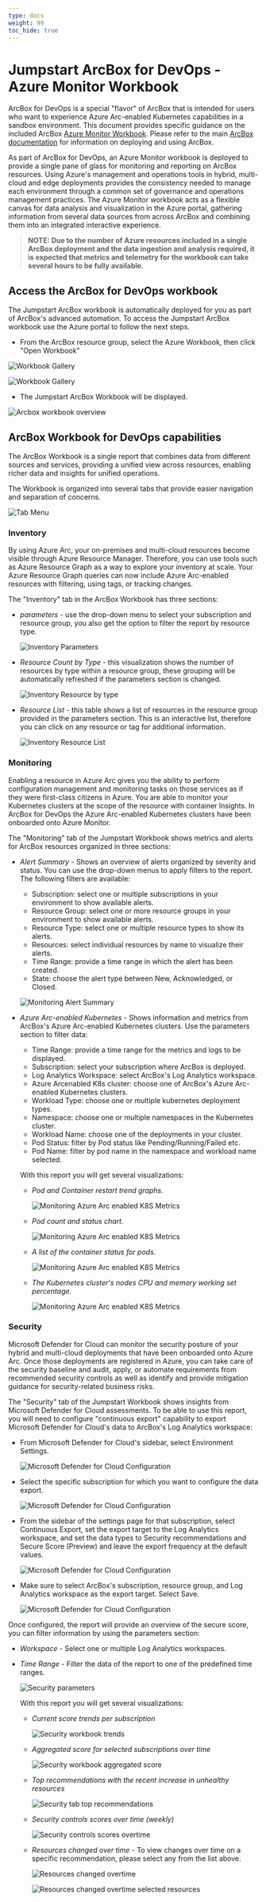 ```yaml
---
type: docs
weight: 99
toc_hide: true
---
```


# Jumpstart ArcBox for DevOps - Azure Monitor Workbook

ArcBox for DevOps is a special "flavor" of ArcBox that is intended for users who want to experience Azure Arc-enabled Kubernetes capabilities in a sandbox environment. This document provides specific guidance on the included ArcBox [Azure Monitor Workbook](https://docs.microsoft.com/en-us/azure/azure-monitor/visualize/workbooks-overview). Please refer to the main [ArcBox documentation](https://azurearcjumpstart.io/azure_jumpstart_arcbox/) for information on deploying and using ArcBox.

As part of ArcBox for DevOps, an Azure Monitor workbook is deployed to provide a single pane of glass for monitoring and reporting on ArcBox resources. Using Azure's management and operations tools in hybrid, multi-cloud and edge deployments provides the consistency needed to manage each environment through a common set of governance and operations management practices. The Azure Monitor workbook acts as a flexible canvas for data analysis and visualization in the Azure portal, gathering information from several data sources from across ArcBox and combining them into an integrated interactive experience.

   > **NOTE: Due to the number of Azure resources included in a single ArcBox deployment and the data ingestion and analysis required, it is expected that metrics and telemetry for the workbook can take several hours to be fully available.**

## Access the ArcBox for DevOps workbook

The Jumpstart ArcBox workbook is automatically deployed for you as part of ArcBox's advanced automation. To access the Jumpstart ArcBox workbook use the Azure portal to follow the next steps.

- From the ArcBox resource group, select the Azure Workbook, then click "Open Workbook"

![Workbook Gallery](./azure_workbook.png)

![Workbook Gallery](./open_workbook.png)

- The Jumpstart ArcBox Workbook will be displayed.

![Arcbox workbook overview](./workbook_overview.png)

## ArcBox Workbook for DevOps capabilities

The ArcBox Workbook is a single report that combines data from different sources and services, providing a unified view across resources, enabling richer data and insights for unified operations.

The Workbook is organized into several tabs that provide easier navigation and separation of concerns.

![Tab Menu](./tab_menu.png)

### Inventory

By using Azure Arc, your on-premises and multi-cloud resources become visible through Azure Resource Manager. Therefore, you can use tools such as Azure Resource Graph as a way to explore your inventory at scale. Your Azure Resource Graph queries can now include Azure Arc-enabled resources with filtering, using tags, or tracking changes.

The "Inventory" tab in the ArcBox Workbook has three sections:

- _parameters_ - use the drop-down menu to select your subscription and resource group, you also get the option to filter the report by resource type.

   ![Inventory Parameters](./inventory_parameters.png)

- _Resource Count by Type_ - this visualization shows the number of resources by type within a resource group, these grouping will be automatically refreshed if the parameters section is changed.

   ![Inventory Resource by type](./inventory_count_by_type.png)

- _Resource List_ - this table shows a list of resources in the resource group provided in the parameters section. This is an interactive list, therefore you can click on any resource or tag for additional information.

   ![Inventory Resource List](./inventory_resource_list.png)

### Monitoring

Enabling a resource in Azure Arc gives you the ability to perform configuration management and monitoring tasks on those services as if they were first-class citizens in Azure. You are able to monitor your Kubernetes clusters at the scope of the resource with container Insights. In ArcBox for DevOps the Azure Arc-enabled Kubernetes clusters have been onboarded onto Azure Monitor.

The "Monitoring" tab of the Jumpstart Workbook shows metrics and alerts for ArcBox resources organized in three sections:

- _Alert Summary_ - Shows an overview of alerts organized by severity and status. You can use the drop-down menus to apply filters to the report. The following filters are available:
  - Subscription: select one or multiple subscriptions in your environment to show available alerts.
  - Resource Group: select one or more resource groups in your environment to show available alerts.
  - Resource Type: select one or multiple resource types to show its alerts.
  - Resources: select individual resources by name to visualize their alerts.
  - Time Range: provide a time range in which the alert has been created.
  - State: choose the alert type between New, Acknowledged, or Closed.

   ![Monitoring Alert Summary](./monitoring_alert_summary.png)

- _Azure Arc-enabled Kubernetes_ - Shows information and metrics from ArcBox's Azure Arc-enabled Kubernetes clusters. Use the parameters section to filter data:
  - Time Range: provide a time range for the metrics and logs to be displayed.
  - Subscription: select your subscription where ArcBox is deployed.
  - Log Analytics Workspace: select ArcBox's Log Analytics workspace.
  - Azure Arcenabled K8s cluster: choose one of ArcBox's Azure Arc-enabled Kubernetes clusters.
  - Workload Type: choose one or multiple kubernetes deployment types.
  - Namespace: choose one or multiple namespaces in the Kubernetes cluster.
  - Workload Name: choose one of the deployments in your cluster.
  - Pod Status: filter by Pod status like Pending/Running/Failed etc.
  - Pod Name: filter by pod name in the namespace and workload name selected.

  With this report you will get several visualizations:

  - _Pod and Container restart trend graphs._

     ![Monitoring Azure Arc enabled K8S Metrics](./monitoring_arc_kubernetes_1.png)

  - _Pod count and status chart._

     ![Monitoring Azure Arc enabled K8S Metrics](./monitoring_arc_kubernetes_2.png)

  - _A list of the container status for pods._

     ![Monitoring Azure Arc enabled K8S Metrics](./monitoring_arc_kubernetes_3.png)

  - _The Kubernetes cluster's nodes CPU and memory working set percentage._

     ![Monitoring Azure Arc enabled K8S Metrics](./monitoring_arc_kubernetes_4.png)

### Security

Microsoft Defender for Cloud can monitor the security posture of your hybrid and multi-cloud deployments that have been onboarded onto Azure Arc. Once those deployments are registered in Azure, you can take care of the security baseline and audit, apply, or automate requirements from recommended security controls as well as identify and provide mitigation guidance for security-related business risks.

The "Security" tab of the Jumpstart Workbook shows insights from Microsoft Defender for Cloud assessments. To be able to use this report, you will need to configure "continuous export" capability to export Microsoft Defender for Cloud's data to ArcBox's Log Analytics workspace:

- From Microsoft Defender for Cloud's sidebar, select Environment Settings.

   ![Microsoft Defender for Cloud Configuration](./security_center_config_1.png)

- Select the specific subscription for which you want to configure the data export.

   ![Microsoft Defender for Cloud Configuration](./security_center_config_2.png)

- From the sidebar of the settings page for that subscription, select Continuous Export, set the export target to the Log Analytics workspace, and set the data types to Security recommendations and Secure Score (Preview) and leave the export frequency at the default values.

   ![Microsoft Defender for Cloud Configuration](./security_center_config_3.png)

- Make sure to select ArcBox's subscription, resource group, and Log Analytics workspace as the export target. Select Save.

   ![Microsoft Defender for Cloud Configuration](./security_center_config_4.png)

Once configured, the report will provide an overview of the secure score, you can filter information by using the parameters section:

- _Workspace_ -  Select one or multiple Log Analytics workspaces.

- _Time Range_ -  Filter the data of the report to one of the predefined time ranges.

   ![Security parameters](./security_parameters.png)

  With this report you will get several visualizations:

  - _Current score trends per subscription_

     ![Security workbook trends](./security_trends.png)

  - _Aggregated score for selected subscriptions over time_

     ![Security workbook aggregated score](./security_score.png)

  - _Top recommendations with the recent increase in unhealthy resources_
  
     ![Security tab top recommendations](./security_recommendations.png)

  - _Security controls scores over time (weekly)_

     ![Security controls scores overtime](./security_controls.png)

  - _Resources changed over time_ - To view changes over time on a specific recommendation, please select any from the list above.

     ![Resources changed overtime](./security_changes.png)

     ![Resources changed overtime selected resources](./security_changes_resource.png)
